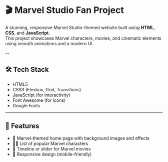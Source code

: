 # 🎬 Marvel Studio Fan Project

A stunning, responsive Marvel Studio-themed website built using **HTML**, **CSS**, and **JavaScript**.  
This project showcases Marvel characters, movies, and cinematic elements using smooth animations and a modern UI.

--

## 🛠️ Tech Stack

- HTML5
- CSS3 (Flexbox, Grid, Transitions)
- JavaScript (for interactivity)
- Font Awesome (for icons)
- Google Fonts


---

## 📸 Features

- 🎥 Marvel-themed home page with background images and effects
- 🦸‍♂️ List of popular Marvel characters
- 📅 Timeline or slider for Marvel movies
- 🎨 Responsive design (mobile-friendly)

